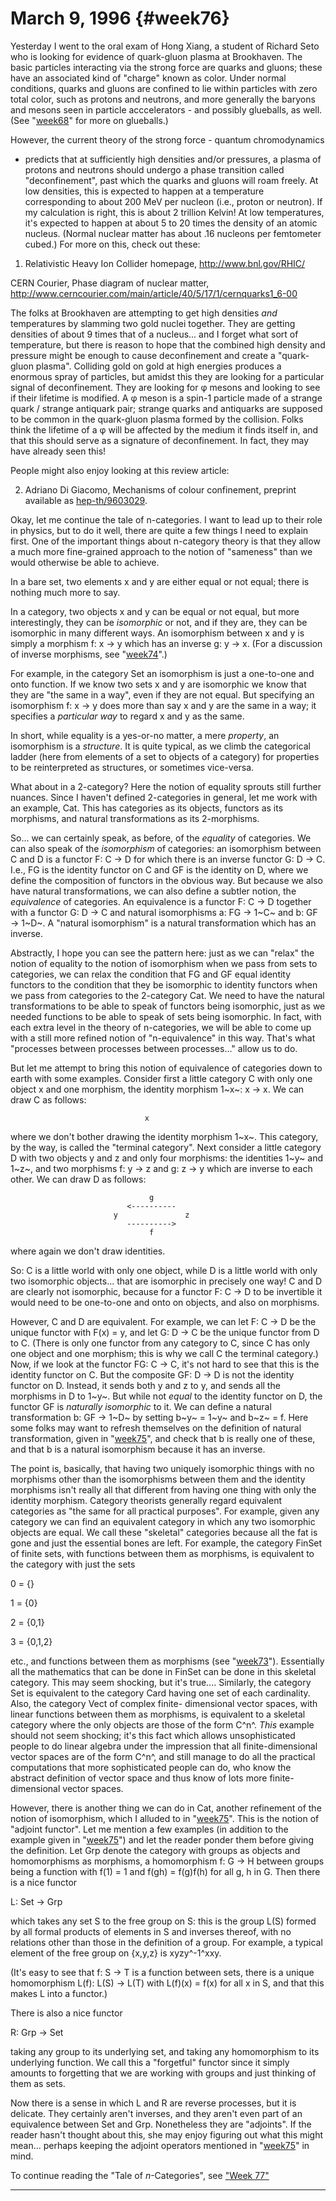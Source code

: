# March 9, 1996 {#week76}

Yesterday I went to the oral exam of Hong Xiang, a student of Richard
Seto who is looking for evidence of quark-gluon plasma at Brookhaven.
The basic particles interacting via the strong force are quarks and
gluons; these have an associated kind of "charge" known as color.
Under normal conditions, quarks and gluons are confined to lie within
particles with zero total color, such as protons and neutrons, and more
generally the baryons and mesons seen in particle acccelerators - and
possibly glueballs, as well. (See "[week68](week68.html)" for more on
glueballs.)

However, the current theory of the strong force - quantum chromodynamics
- predicts that at sufficiently high densities and/or pressures, a
plasma of protons and neutrons should undergo a phase transition called
"deconfinement", past which the quarks and gluons will roam freely. At
low densities, this is expected to happen at a temperature corresponding
to about 200 MeV per nucleon (i.e., proton or neutron). If my
calculation is right, this is about 2 trillion Kelvin! At low
temperatures, it's expected to happen at about 5 to 20 times the
density of an atomic nucleus. (Normal nuclear matter has about .16
nucleons per femtometer cubed.) For more on this, check out these:

1) Relativistic Heavy Ion Collider homepage, <http://www.bnl.gov/RHIC/>

CERN Courier, Phase diagram of nuclear matter,
<http://www.cerncourier.com/main/article/40/5/17/1/cernquarks1_6-00>

The folks at Brookhaven are attempting to get high densities *and*
temperatures by slamming two gold nuclei together. They are getting
densities of about 9 times that of a nucleus... and I forget what sort
of temperature, but there is reason to hope that the combined high
density and pressure might be enough to cause deconfinement and create a
"quark-gluon plasma". Colliding gold on gold at high energies produces
a enormous spray of particles, but amidst this they are looking for a
particular signal of deconfinement. They are looking for φ mesons and
looking to see if their lifetime is modified. A φ meson is a spin-1
particle made of a strange quark / strange antiquark pair; strange
quarks and antiquarks are supposed to be common in the quark-gluon
plasma formed by the collision. Folks think the lifetime of a φ will be
affected by the medium it finds itself in, and that this should serve as
a signature of deconfinement. In fact, they may have already seen this!

People might also enjoy looking at this review article:

2) Adriano Di Giacomo, Mechanisms of colour confinement, preprint
available as [hep-th/9603029](http://xxx.lanl.gov/abs/hep-th/9603029).

Okay, let me continue the tale of n-categories. I want to lead up to
their role in physics, but to do it well, there are quite a few things I
need to explain first. One of the important things about n-category
theory is that they allow a much more fine-grained approach to the
notion of "sameness" than we would otherwise be able to achieve.

In a bare set, two elements x and y are either equal or not equal; there
is nothing much more to say.

In a category, two objects x and y can be equal or not equal, but more
interestingly, they can be *isomorphic* or not, and if they are, they
can be isomorphic in many different ways. An isomorphism between x and y
is simply a morphism f: x → y which has an inverse g: y → x. (For a
discussion of inverse morphisms, see "[week74](week74.html)".)

For example, in the category Set an isomorphism is just a one-to-one and
onto function. If we know two sets x and y are isomorphic we know that
they are "the same in a way", even if they are not equal. But
specifying an isomorphism f: x → y does more than say x and y are the
same in a way; it specifies a *particular way* to regard x and y as the
same.

In short, while equality is a yes-or-no matter, a mere *property*, an
isomorphism is a *structure*. It is quite typical, as we climb the
categorical ladder (here from elements of a set to objects of a
category) for properties to be reinterpreted as structures, or sometimes
vice-versa.

What about in a 2-category? Here the notion of equality sprouts still
further nuances. Since I haven't defined 2-categories in general, let
me work with an example, Cat. This has categories as its objects,
functors as its morphisms, and natural transformations as its
2-morphisms.

So... we can certainly speak, as before, of the *equality* of
categories. We can also speak of the *isomorphism* of categories: an
isomorphism between C and D is a functor F: C → D for which there is an
inverse functor G: D → C. I.e., FG is the identity functor on C and GF
is the identity on D, where we define the composition of functors in the
obvious way. But because we also have natural transformations, we can
also define a subtler notion, the *equivalence* of categories. An
equivalence is a functor F: C → D together with a functor G: D → C and
natural isomorphisms a: FG → 1~C~ and b: GF → 1~D~. A "natural
isomorphism" is a natural transformation which has an inverse.

Abstractly, I hope you can see the pattern here: just as we can
"relax" the notion of equality to the notion of isomorphism when we
pass from sets to categories, we can relax the condition that FG and GF
equal identity functors to the condition that they be isomorphic to
identity functors when we pass from categories to the 2-category Cat. We
need to have the natural transformations to be able to speak of functors
being isomorphic, just as we needed functions to be able to speak of
sets being isomorphic. In fact, with each extra level in the theory of
n-categories, we will be able to come up with a still more refined
notion of "n-equivalence" in this way. That's what "processes
between processes between processes..." allow us to do.

But let me attempt to bring this notion of equivalence of categories
down to earth with some examples. Consider first a little category C
with only one object x and one morphism, the identity morphism 1~x~: x →
x. We can draw C as follows:

                                  x

where we don't bother drawing the identity morphism 1~x~. This
category, by the way, is called the "terminal category". Next consider
a little category D with two objects y and z and only four morphisms:
the identities 1~y~ and 1~z~, and two morphisms f: y → z and g: z → y
which are inverse to each other. We can draw D as follows:

                                   g
                              <----------
                           y               z
                              ---------->
                                   f

where again we don't draw identities.

So: C is a little world with only one object, while D is a little world
with only two isomorphic objects... that are isomorphic in precisely
one way! C and D are clearly not isomorphic, because for a functor F: C
→ D to be invertible it would need to be one-to-one and onto on objects,
and also on morphisms.

However, C and D are equivalent. For example, we can let F: C → D be the
unique functor with F(x) = y, and let G: D → C be the unique functor
from D to C. (There is only one functor from any category to C, since C
has only one object and one morphism; this is why we call C the terminal
category.) Now, if we look at the functor FG: C → C, it's not hard to
see that this is the identity functor on C. But the composite GF: D → D
is not the identity functor on D. Instead, it sends both y and z to y,
and sends all the morphisms in D to 1~y~. But while not *equal* to the
identity functor on D, the functor GF is *naturally isomorphic* to it.
We can define a natural transformation b: GF → 1~D~ by setting b~y~ =
1~y~ and b~z~ = f. Here some folks may want to refresh themselves on the
definition of natural transformation, given in
"[week75](week75.html)", and check that b is really one of these, and
that b is a natural isomorphism because it has an inverse.

The point is, basically, that having two uniquely isomorphic things with
no morphisms other than the isomorphisms between them and the identity
morphisms isn't really all that different from having one thing with
only the identity morphism. Category theorists generally regard
equivalent categories as "the same for all practical purposes". For
example, given any category we can find an equivalent category in which
any two isomorphic objects are equal. We call these "skeletal"
categories because all the fat is gone and just the essential bones are
left. For example, the category FinSet of finite sets, with functions
between them as morphisms, is equivalent to the category with just the
sets

0 = {}

1 = {0}

2 = {0,1}

3 = {0,1,2}

etc., and functions between them as morphisms (see
"[week73](week73.html)"). Essentially all the mathematics that can be
done in FinSet can be done in this skeletal category. This may seem
shocking, but it's true.... Similarly, the category Set is equivalent
to the category Card having one set of each cardinality. Also, the
category Vect of complex finite- dimensional vector spaces, with linear
functions between them as morphisms, is equivalent to a skeletal
category where the only objects are those of the form C^n^. *This*
example should not seem shocking; it's this fact which allows
unsophisticated people to do linear algebra under the impression that
all finite-dimensional vector spaces are of the form C^n^, and still
manage to do all the practical computations that more sophisticated
people can do, who know the abstract definition of vector space and thus
know of lots more finite-dimensional vector spaces.

However, there is another thing we can do in Cat, another refinement of
the notion of isomorphism, which I alluded to in
"[week75](week75.html)". This is the notion of "adjoint functor".
Let me mention a few examples (in addition to the example given in
"[week75](week75.html)") and let the reader ponder them before giving
the definition. Let Grp denote the category with groups as objects and
homomorphisms as morphisms, a homomorphism f: G → H between groups being
a function with f(1) = 1 and f(gh) = f(g)f(h) for all g, h in G. Then
there is a nice functor

L: Set → Grp

which takes any set S to the free group on S: this is the group L(S)
formed by all formal products of elements in S and inverses thereof,
with no relations other than those in the definition of a group. For
example, a typical element of the free group on {x,y,z} is xyzy^-1^xxy.

(It's easy to see that f: S → T is a function between sets, there is a
unique homomorphism L(f): L(S) → L(T) with L(f)(x) = f(x) for all x in
S, and that this makes L into a functor.)

There is also a nice functor

R: Grp → Set

taking any group to its underlying set, and taking any homomorphism to
its underlying function. We call this a "forgetful" functor since it
simply amounts to forgetting that we are working with groups and just
thinking of them as sets.

Now there is a sense in which L and R are reverse processes, but it is
delicate. They certainly aren't inverses, and they aren't even part of
an equivalence between Set and Grp. Nonetheless they are "adjoints".
If the reader hasn't thought about this, she may enjoy figuring out
what this might mean... perhaps keeping the adjoint operators mentioned
in "[week75](week75.html)" in mind.

To continue reading the "Tale of $n$-Categories", see ["Week 77"](#week77)

------------------------------------------------------------------------
